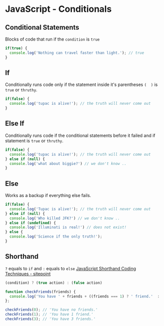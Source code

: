 # JavaScript - Conditionals


## Conditional Statements
Blocks of code that run if the `condition` is `true`

```js
if(true) {
  console.log('Nothing can travel faster than light.'); // true
}
```

## If
Conditionally runs code only if the statement inside it's parentheses `(  )` is `true` or `thruthy`.

```js
if(false) {
  console.log('tupac is alive!'); // the truth will never come out
}
```

## Else If
Conditionally runs code if the conditional statements before it failed and if statement is `true` or `thruthy`.

```js
if(false) {
  console.log('tupac is alive!'); // the truth will never come out
} else if (null) {
  console.log('what about biggie?') // we don't know ..
}
```

## Else
Works as a backup if everything else fails.

```js
if(false) {
  console.log('Tupac is alive!'); // the truth will never come out
} else if (null) {
  console.log('Who killed JFK?') // we don't know ..
} else if (undefined) {
  console.log('Illuminati is real!') // does not exist!
} else {
  console.log('Science if the only truth!');
}
```

## Shorthand
`?` equals to `if` and `:` equals to `else`
[JavaScript Shorthand Coding Techniques - sitepoint](http://www.sitepoint.com/shorthand-javascript-techniques/)

```js
(condition) ? (true action) : (false action)
```

```js
function checkFriends(friends) {
  console.log('You have ' + friends + ((friends === 1) ? ' friend.'  : (friends === 1) ? 'no' : ' friends.'));
};

checkFriends(0); // 'You have no friends.'
checkFriends(1); // 'You have 1 friend.'
checkFriends(3); // 'You have 3 friends.'
```

